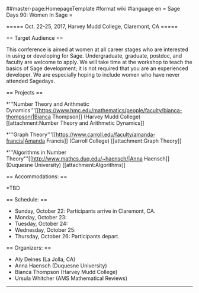 ##master-page:HomepageTemplate
#format wiki
#language en
= Sage Days 90: Women In Sage =

===== Oct. 22-25, 2017, Harvey Mudd College, Claremont, CA =====

== Target Audience ==

This conference is aimed at women at all career stages who are interested in using or developing for Sage.  Undergraduate, graduate, postdoc, and faculty are welcome to apply. We will take time at the workshop to teach the basics of Sage development; it is not required that you are an experienced developer.  We are especially hoping to include women who have never attended Sagedays.

== Projects ==
 
 *'''Number Theory and Arithmetic Dynamics'''[[https://www.hmc.edu/mathematics/people/faculty/bianca-thompson/|Bianca Thompson]] (Harvey Mudd College) [[attachment:Number Theory and Arithmetic Dynamics]] 

 *'''Graph Theory'''[[https://www.carroll.edu/faculty/amanda-francis|Amanda Francis]] (Carroll College) [[attachment:Graph Theory]] 

 *'''Algorithms in Number Theory'''[[http://www.mathcs.duq.edu/~haensch/|Anna Haensch]] (Duquesne University) [[attachment:Algorithms]] 

== Accommodations: ==
 
 *TBD

== Schedule: ==

 * Sunday, October 22: Participants arrive in Claremont, CA. 
 * Monday, October 23:
 * Tuesday, October 24:
 * Wednesday, October 25:
 * Thursday, October 26: Participants depart.  

== Organizers: ==

 * Aly Deines (La Jolla, CA)
 * Anna Haensch (Duquesne University)
 * Bianca Thompson (Harvey Mudd College)
 * Ursula Whitcher (AMS Mathematical Reviews)

----
